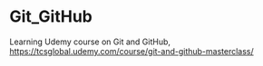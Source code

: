 # Git_GitHub
Learning Udemy course on Git and GitHub, https://tcsglobal.udemy.com/course/git-and-github-masterclass/
